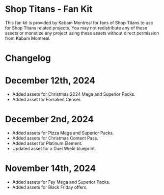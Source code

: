 # Shop Titans - Fan Kit
This fan kit is provided by Kabam Montreal for fans of Shop Titans to use for Shop Titans related projects. 
You may not redistribute any of these assets or monetize any project using these assets without direct permission from Kabam Montreal. 

# Changelog

# December 12th, 2024
  * Added assets for Christmas 2024 Mega and Superior Packs. 
  * Added asset for Forsaken Censer.

# December 2nd, 2024
  * Added assets for Pizza Mega and Superior Packs. 
  * Added assets for Christmas Content Pass.
  * Added asset for Platinum Element.
  * Updated asset for a Duel Wield blueprint.

# November 14th, 2024
  * Added assets for Fey Mega and Superior Packs. 
  * Added assets for Black Friday offers.